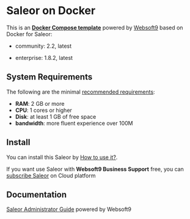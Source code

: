 # Saleor on Docker  

This is an **[Docker Compose template](https://github.com/Websoft9/docker-library)** powered by [Websoft9](https://www.websoft9.com) based on Docker for Saleor:


 - community:  2.2, latest

 - enterprise:  1.8.2, latest


## System Requirements

The following are the minimal [recommended requirements](https://docs.saleor.io/docs/developer/installation/):

* **RAM**: 2 GB or more
* **CPU**: 1 cores or higher
* **Disk**: at least 1 GB of free space
* **bandwidth**: more fluent experience over 100M  

## Install

You can install this Saleor by [How to use it?](https://github.com/Websoft9/docker-library#how-to-use-it).   

If you want use Saleor with **Websoft9 Business Support** free, you can [subscribe Saleor](https://www.websoft9.com/apps) on Cloud platform

## Documentation

[Saleor Administrator Guide](https://support.websoft9.com/docs/saleor) powered by Websoft9